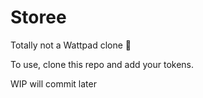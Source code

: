 # Storee
Totally not a Wattpad clone 👀

To use, clone this repo and add your tokens.

WIP will commit later
